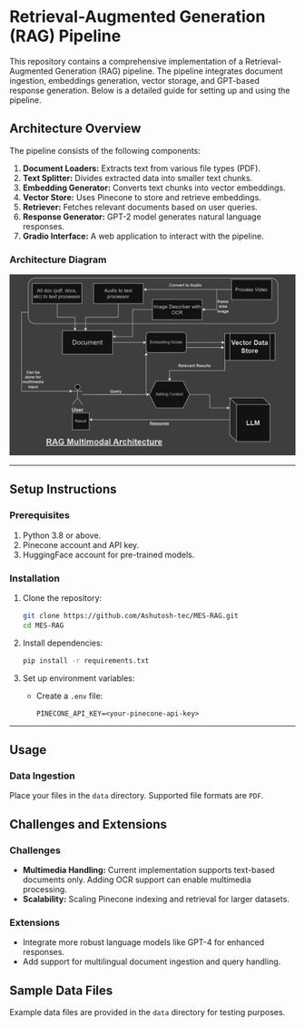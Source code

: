 # Retrieval-Augmented Generation (RAG) Pipeline

This repository contains a comprehensive implementation of a Retrieval-Augmented Generation (RAG) pipeline. The pipeline integrates document ingestion, embeddings generation, vector storage, and GPT-based response generation. Below is a detailed guide for setting up and using the pipeline.



## Architecture Overview

The pipeline consists of the following components:

1. **Document Loaders:** Extracts text from various file types (PDF).
2. **Text Splitter:** Divides extracted data into smaller text chunks.
3. **Embedding Generator:** Converts text chunks into vector embeddings.
4. **Vector Store:** Uses Pinecone to store and retrieve embeddings.
5. **Retriever:** Fetches relevant documents based on user queries.
6. **Response Generator:** GPT-2 model generates natural language responses.
7. **Gradio Interface:** A web application to interact with the pipeline.

### Architecture Diagram
![Architecture Diagram](image/architecture.png)

---

## Setup Instructions

### Prerequisites
1. Python 3.8 or above.
2. Pinecone account and API key.
3. HuggingFace account for pre-trained models.

### Installation

1. Clone the repository:
   ```bash
   git clone https://github.com/Ashutosh-tec/MES-RAG.git
   cd MES-RAG
   ```

2. Install dependencies:
   ```bash
   pip install -r requirements.txt
   ```

3. Set up environment variables:
   - Create a `.env` file:
     ```
     PINECONE_API_KEY=<your-pinecone-api-key>
     ```

---

## Usage

### Data Ingestion
Place your files in the `data` directory. Supported file formats are `PDF`.



## Challenges and Extensions

### Challenges
- **Multimedia Handling:** Current implementation supports text-based documents only. Adding OCR support can enable multimedia processing.
- **Scalability:** Scaling Pinecone indexing and retrieval for larger datasets.

### Extensions
- Integrate more robust language models like GPT-4 for enhanced responses.
- Add support for multilingual document ingestion and query handling.


## Sample Data Files
Example data files are provided in the `data` directory for testing purposes.



